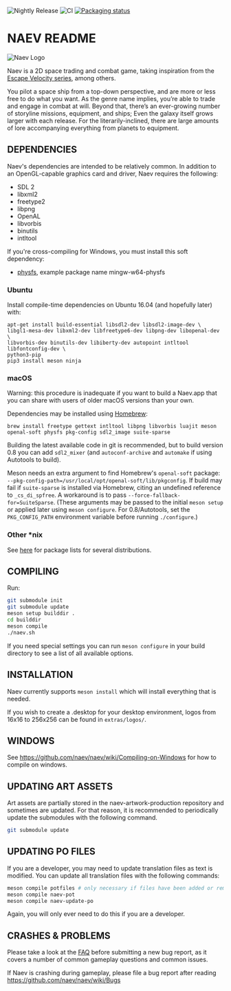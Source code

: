 ![Nightly Release](https://github.com/naev/naev/workflows/Nightly%20Release/badge.svg) ![CI](https://github.com/naev/naev/workflows/CI/badge.svg) [![Packaging status](https://repology.org/badge/tiny-repos/naev.svg)](https://repology.org/project/naev/versions)
# NAEV README

![Naev Logo](https://naev.org/imgs/naev.png)

Naev is a 2D space trading and combat game, taking inspiration from the [Escape
Velocity series](https://en.wikipedia.org/wiki/Escape_Velocity_(video_game)), among others.

You pilot a space ship from a top-down perspective, and are more or less free
to do what you want. As the genre name implies, you’re able to trade and engage
in combat at will. Beyond that, there’s an ever-growing number of storyline
missions, equipment, and ships; Even the galaxy itself grows larger with each
release. For the literarily-inclined, there are large amounts of lore
accompanying everything from planets to equipment.

## DEPENDENCIES

Naev's dependencies are intended to be relatively common. In addition to
an OpenGL-capable graphics card and driver, Naev requires the following:
* SDL 2
* libxml2
* freetype2
* libpng
* OpenAL
* libvorbis
* binutils
* intltool

If you're cross-compiling for Windows, you must install this soft dependency:
* [physfs](https://icculus.org/physfs/), example package name mingw-w64-physfs


### Ubuntu

Install compile-time dependencies on Ubuntu 16.04 (and hopefully later) with:

```
apt-get install build-essential libsdl2-dev libsdl2-image-dev \
libgl1-mesa-dev libxml2-dev libfreetype6-dev libpng-dev libopenal-dev \
libvorbis-dev binutils-dev libiberty-dev autopoint intltool libfontconfig-dev \
python3-pip
pip3 install meson ninja
```

### macOS

Warning: this procedure is inadequate if you want to build a Naev.app that you can share with users of older macOS versions than your own.

Dependencies may be installed using [Homebrew](https://brew.sh):
```
brew install freetype gettext intltool libpng libvorbis luajit meson openal-soft physfs pkg-config sdl2_image suite-sparse
```
Building the latest available code in git is recommended, but to build version 0.8 you can add `sdl2_mixer` (and `autoconf-archive` and `automake` if using Autotools to build).

Meson needs an extra argument to find Homebrew's `openal-soft` package: `--pkg-config-path=/usr/local/opt/openal-soft/lib/pkgconfig`.
If build may fail if `suite-sparse` is installed via Homebrew, citing an undefined reference to `_cs_di_spfree`. A workaround is to pass `--force-fallback-for=SuiteSparse`.
(These arguments may be passed to the initial `meson setup` or applied later using `meson configure`. For 0.8/Autotools, set the `PKG_CONFIG_PATH` environment variable before running `./configure`.)

### Other \*nix

See [here](https://github.com/naev/naev/wiki/Compiling-on-*nix) for package lists for several
distributions.

## COMPILING

Run:

```bash
git submodule init
git submodule update
meson setup builddir .
cd builddir
meson compile
./naev.sh
```

If you need special settings you can run `meson configure` in your build
directory to see a list of all available options.

## INSTALLATION

Naev currently supports `meson install` which will install everything that
is needed.

If you wish to create a .desktop for your desktop environment, logos
from 16x16 to 256x256 can be found in `extras/logos/`.

## WINDOWS

See https://github.com/naev/naev/wiki/Compiling-on-Windows for how to compile on windows.

## UPDATING ART ASSETS

Art assets are partially stored in the naev-artwork-production repository and
sometimes are updated. For that reason, it is recommended to periodically
update the submodules with the following command.

```bash
git submodule update
```

## UPDATING PO FILES

If you are a developer, you may need to update translation files as
text is modified. You can update all translation files with the
following commands:

```bash
meson compile potfiles # only necessary if files have been added or removed
meson compile naev-pot
meson compile naev-update-po
```

Again, you will only ever need to do this if you are a developer.

## CRASHES & PROBLEMS

Please take a look at the [FAQ](https://github.com/naev/naev/wiki/FAQ) before submitting a new
bug report, as it covers a number of common gameplay questions and
common issues.

If Naev is crashing during gameplay, please file a bug report after
reading https://github.com/naev/naev/wiki/Bugs

